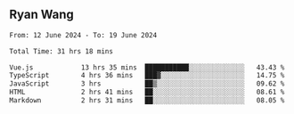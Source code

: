 ## Ryan Wang

<!--START_SECTION:waka-->

```txt
From: 12 June 2024 - To: 19 June 2024

Total Time: 31 hrs 18 mins

Vue.js            13 hrs 35 mins  ███████████░░░░░░░░░░░░░░   43.43 %
TypeScript        4 hrs 36 mins   ███▓░░░░░░░░░░░░░░░░░░░░░   14.75 %
JavaScript        3 hrs           ██▒░░░░░░░░░░░░░░░░░░░░░░   09.62 %
HTML              2 hrs 41 mins   ██░░░░░░░░░░░░░░░░░░░░░░░   08.61 %
Markdown          2 hrs 31 mins   ██░░░░░░░░░░░░░░░░░░░░░░░   08.05 %
```

<!--END_SECTION:waka-->
